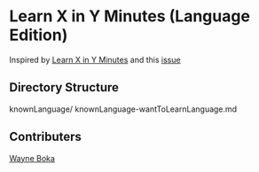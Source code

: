 # Learn X in Y Minutes (Language Edition)

Inspired by [Learn X in Y Minutes](http://learnxinyminutes.com) and this [issue](https://github.com/adambard/learnxinyminutes-docs/issues/3007)

## Directory Structure

knownLanguage/
  knownLanguage-wantToLearnLanguage.md
  
## Contributers

[Wayne Boka](https://github.com/wboka)
